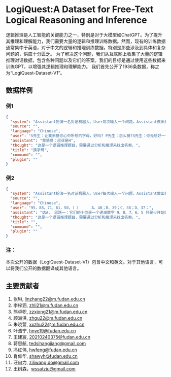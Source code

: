# LogiQuest:A Dataset for Free-Text Logical Reasoning and Inference

逻辑推理是人工智能的关键能力之一，特别是对于大模型如ChatGPT。为了提升其推理和理解能力，我们需要大量的逻辑和推理训练数据。然而，现有的训练数据通常集中于英语，对于中文的逻辑和推理训练数据，特别是那些涉及到具体和复杂问题的，供应十分匮乏。
为了解决这个问题，我们从互联网上收集了大量的逻辑推理对话数据，包含各种问题以及它们的答案。我们的目标是通过使用这些数据来训练GPT，以增强其逻辑推理和理解能力。
我们首先公开了1936条数据，称之为“LogiQuest-Dataset-V1”。

## 数据样例

### 例1
```json
{
  "system": "Assistant扮演一名对话机器人。User每次输入一个问题，Assistant做出相应回答。不使用任何插件。", 
  "source": "", 
  "language": "Chinese", 
  "user": "S先生：让我来猜你心中所想的字母，好吗? P先生：怎么猜?S先生：你先想好一个拼音字母，藏在心里。p先生：嗯，想好了。S先生：现在我要问你几个问题。P先生：好，请问吧。S先生：你所想的字母在CARTHORSE这个词中有吗? P先生:有的。S先生:在SENATORIAL这个词中有吗?P先生:没有。S先生:在INDETERMINABLES这个词中有吗? P先生:有的。S先生:在REALISATON这个词中有吗? P先生:有的。S先生:在ORCHESTRA这个词中有吗? P先生:没有。S先生:在DISESTABLISHMENTARIANISM中有吗？ P先生:有的。S先生:我知道，你的回答有些是谎话，不过没关系，但你得告诉我，你上面的六个回答，有几个是真实的? P先生:三个。S先生:行了，我已经知道你心中的字母是……。", 
  "assistant": "我感觉：应该是H", 
  "thought": "这是一个逻辑推理题目，需要通过分析和推理来找出答案。", 
  "title": "猜字母", 
  "command": "", 
  "plugin": ""
}
```

### 例2
```json
{
  "system": "Assistant扮演一名对话机器人。User每次输入一个问题，Assistant做出相应回答。不使用任何插件。", 
  "source": "", 
  "language": "Chinese", 
  "user": "95，88，71，61，50，（ ）     A、40；B、39；C、38；D、37；", 
  "assistant": "选A， 思路一：它们的十位是一个递减数字 9、8、7、6、5 只是少开始的4 所以选择A． 思路二： 95 - 9 - 5 = 81；88 - 8 - 8 = 72；71 - 7 - 1 = 63；61 - 6 - 1 = 54；50 - 5 - 0 = 45；40 - 4 - 0 = 36 ，构成等差数列", 
  "thought": "这是一个逻辑推理题目，需要通过分析和推理来找出答案。", 
  "title": "", 
  "command": "", 
  "plugin": ""
}
```

### 注：
本次公开的数据（LogiQuest-Dataset-V1）包含中文和英文。对于其他语言，可以将我们公开的数据翻译成其他语言。

## 主要贡献者
1. 张琳, linzhang22@m.fudan.edu.cn
2. 李梓涵, zhli21@m.fudan.edu.cn
3. 熊卓帜, zzxiong21@m.fudan.edu.cn
4. 顾洲洪, zhgu22@m.fudan.edu.cn
5. 朱晓萱, xxzhu22@m.fudan.edu.cn 
6. 叶浩宁, hnye19@fudan.edu.cn
7. 王建宸, 20210240375@fudan.edu.cn
8. 蒋思航, tedsihangjiang@gmail.com
9. 冯红伟, hwfeng@fudan.edu.cn 
10. 肖仰华, shawyh@fudan.edu.cn 
11. 汪自力, ziliwang.do@gmail.com 
12. 王树森，wssatzju@gmail.com
